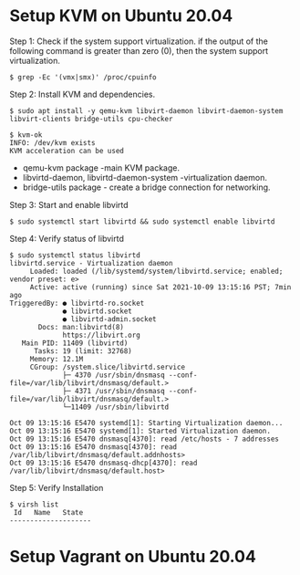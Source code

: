 # Setup KVM on Ubuntu 20.04

Step 1:  Check if the system support virtualization. if the output of the following command is greater than zero (0), then the system support virtualization.

`$ grep -Ec '(vmx|smx)' /proc/cpuinfo `

Step 2: Install KVM and dependencies.

`$ sudo apt install -y qemu-kvm libvirt-daemon libvirt-daemon-system libvirt-clients bridge-utils cpu-checker`
````
$ kvm-ok
INFO: /dev/kvm exists
KVM acceleration can be used
````
 
* qemu-kvm package -main KVM package.
* libvirtd-daemon, libvirtd-daemon-system -virtualization daemon.
* bridge-utils package - create a bridge connection for networking.

Step 3: Start and enable libvirtd

`$ sudo systemctl start libvirtd && sudo systemctl enable libvirtd`

Step 4: Verify status of libvirtd

````
$ sudo systemctl status libvirtd
libvirtd.service - Virtualization daemon
     Loaded: loaded (/lib/systemd/system/libvirtd.service; enabled; vendor preset: e>
     Active: active (running) since Sat 2021-10-09 13:15:16 PST; 7min ago
TriggeredBy: ● libvirtd-ro.socket
             ● libvirtd.socket
             ● libvirtd-admin.socket
       Docs: man:libvirtd(8)
             https://libvirt.org
   Main PID: 11409 (libvirtd)
      Tasks: 19 (limit: 32768)
     Memory: 12.1M
     CGroup: /system.slice/libvirtd.service
             ├─ 4370 /usr/sbin/dnsmasq --conf-file=/var/lib/libvirt/dnsmasq/default.>
             ├─ 4371 /usr/sbin/dnsmasq --conf-file=/var/lib/libvirt/dnsmasq/default.>
             └─11409 /usr/sbin/libvirtd

Oct 09 13:15:16 E5470 systemd[1]: Starting Virtualization daemon...
Oct 09 13:15:16 E5470 systemd[1]: Started Virtualization daemon.
Oct 09 13:15:16 E5470 dnsmasq[4370]: read /etc/hosts - 7 addresses
Oct 09 13:15:16 E5470 dnsmasq[4370]: read /var/lib/libvirt/dnsmasq/default.addnhosts>
Oct 09 13:15:16 E5470 dnsmasq-dhcp[4370]: read /var/lib/libvirt/dnsmasq/default.host>
````
Step 5: Verify Installation

````
$ virsh list
 Id   Name   State
--------------------

````

#  Setup Vagrant on Ubuntu 20.04




 







